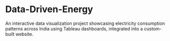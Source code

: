 # Data-Driven-Energy
An interactive data visualization project showcasing electricity consumption patterns across India using Tableau dashboards, integrated into a custom-built website.
